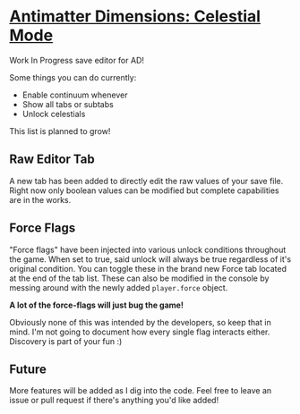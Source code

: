 # [Antimatter Dimensions: Celestial Mode](https://miabread.github.io/ADCelestialMode/)

Work In Progress save editor for AD!

Some things you can do currently:
- Enable continuum whenever
- Show all tabs or subtabs    
- Unlock celestials

This list is planned to grow!

## Raw Editor Tab

A new tab has been added to directly edit the raw values of your save file. Right now only boolean values can be modified but complete capabilities are in the works.

## Force Flags

"Force flags" have been injected into various unlock conditions throughout the game. When set to true, said unlock will always be true regardless of it's original condition. You can toggle these in the brand new Force tab located at the end of the tab list. These can also be modified in the console by messing around with the newly added `player.force` object.

**A lot of the force-flags will just bug the game!**

Obviously none of this was intended by the developers, so keep that in mind. I'm not going to document how every single flag interacts either. Discovery is part of your fun :)

## Future 

More features will be added as I dig into the code. Feel free to leave an issue or pull request if there's anything you'd like added!
